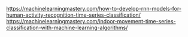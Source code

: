 https://machinelearningmastery.com/how-to-develop-rnn-models-for-human-activity-recognition-time-series-classification/
https://machinelearningmastery.com/indoor-movement-time-series-classification-with-machine-learning-algorithms/
